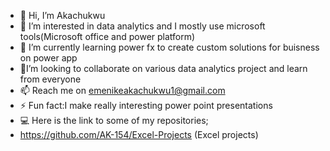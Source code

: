 - 👋 Hi, I’m Akachukwu
- 👀 I’m interested in data analytics and I mostly use microsoft tools(Microsoft office and power platform)
- 🌱 I’m currently learning power fx to create custom solutions for buisness on power app
- 🤝I’m looking to collaborate on various data analytics project and learn from everyone
- 📫 Reach me on emenikeakachukwu1@gmail.com
- ⚡ Fun fact:I make really interesting power point presentations 
- 💻 Here is the link to some of my repositories;
- https://github.com/AK-154/Excel-Projects (Excel projects)

<!---
AK-154/AK-154 is a ✨ special ✨ repository because its `README.md` (this file) appears on your GitHub profile.
You can click the Preview link to take a look at your changes.
--->
